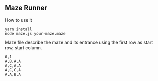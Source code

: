 ## Maze Runner
How to use it
 
```
yarn install
node maze.js your-maze.maze
```

Maze file describe the maze and its entrance using the first row as start row, start column.
```
0,1
A,B,A,A
A,C,A,A
A,C,C,A
A,A,B,A
```
